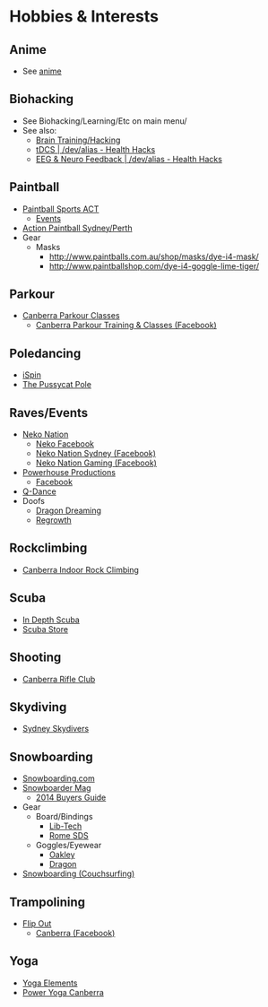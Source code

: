 # Hobbies & Interests

## Anime

* See [anime](anime.md)

## Biohacking

* See Biohacking/Learning/Etc on main menu/
* See also:
  * [Brain Training/Hacking](../biohacking-learning/brain-training-hacking.md)
  * [tDCS | /dev/alias - Health Hacks](http://isitbulletproof.info/#!tech/tdcs.md)
  * [EEG & Neuro Feedback | /dev/alias - Health Hacks](http://isitbulletproof.info/#!tech/eeg-neurofeedback.md)

## Paintball

* [Paintball Sports ACT](http://www.paintballs.com.au/)
  * [Events](http://www.paintballs.com.au/events/)
* [Action Paintball Sydney/Perth](http://www.actionpaintball.com/)
* Gear
  * Masks
    * http://www.paintballs.com.au/shop/masks/dye-i4-mask/
    * http://www.paintballshop.com/dye-i4-goggle-lime-tiger/

## Parkour

* [Canberra Parkour Classes](http://parkour.asn.au/canberra-parkour-classes.php)
  * [Canberra Parkour Training &amp; Classes (Facebook)](https://www.facebook.com/groups/65484124558/?fref=ts)

## Poledancing

* [iSpin](http://www.ispin.com.au/)
* [The Pussycat Pole](http://www.thepussycatpole.com.au/)

## Raves/Events

* [Neko Nation](http://www.nekonation.com/)
  * [Neko Facebook](https://www.facebook.com/nekonation)
  * [Neko Nation Sydney (Facebook)](https://www.facebook.com/groups/nekonationsydney/)
  * [Neko Nation Gaming (Facebook)](https://www.facebook.com/groups/nekonationgaming)
* [Powerhouse Productions](http://www.powerhouseproductions.com.au/)
  * [Facebook](https://www.facebook.com/powerhouseproductions)
* [Q-Dance](http://www.q-dance.com.au)
* Doofs
  * [Dragon Dreaming](http://www.dragondreaming.net)
  * [Regrowth](http://www.re-gen.org.au/regrowth_festival)

## Rockclimbing

* [Canberra Indoor Rock Climbing](http://www.canberrarockclimbing.com.au/)

## Scuba

* [In Depth Scuba](http://www.indepthscuba.com.au/)
* [Scuba Store](http://www.scubastore.com.au/)

## Shooting

* [Canberra Rifle Club](http://www.canberrarifleclub.org.au/)

## Skydiving

* [Sydney Skydivers](http://www.sydneyskydivers.com.au/)

## Snowboarding

* [Snowboarding.com](http://www.snowboarding.com/)
* [Snowboarder Mag](http://www.snowboardermag.com/)
  * [2014 Buyers Guide](http://www.snowboardermag.com/gear/2014-buyers-guide/)
* Gear
  * Board/Bindings
    * [Lib-Tech](http://www.lib-tech.com/)
    * [Rome SDS](http://www.romesnowboards.com/)
  * Goggles/Eyewear
    * [Oakley](http://au.oakley.com/)
    * [Dragon](http://www.dragonalliance.com/)
* [Snowboarding (Couchsurfing)](https://www.couchsurfing.org/group.html?gid=466)

## Trampolining

* [Flip Out](http://www.flipout.net.au/)
  * [Canberra (Facebook)](https://www.facebook.com/flipout.canberra)

## Yoga

* [Yoga Elements](http://www.yogaelements.com.au/)
* [Power Yoga Canberra](http://www.poweryogacanberra.com.au/)
